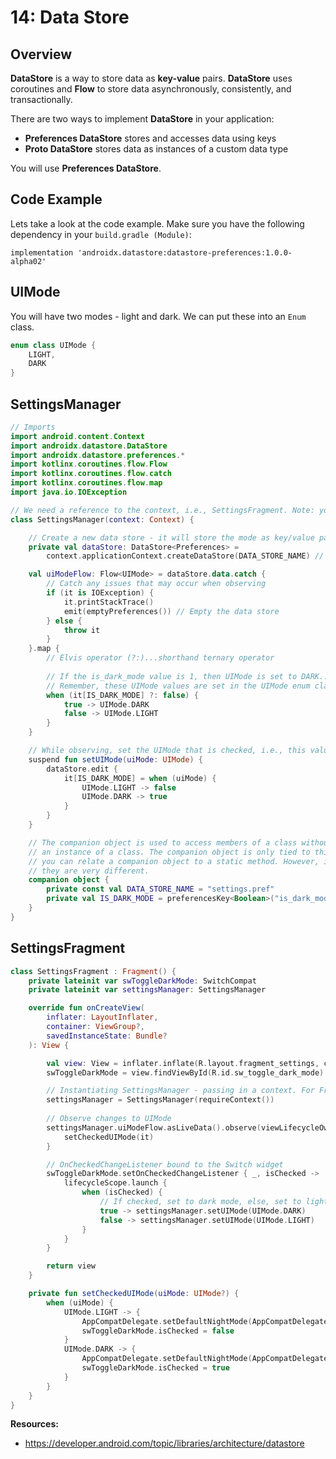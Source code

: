 # **14: Data Store**

## Overview

**DataStore** is a way to store data as **key-value** pairs. **DataStore** uses coroutines and **Flow** to store data asynchronously, consistently, and transactionally. 

There are two ways to implement **DataStore** in your application:
- **Preferences DataStore** stores and accesses data using keys
- **Proto DataStore** stores data as instances of a custom data type

You will use **Preferences DataStore**.

## Code Example

Lets take a look at the code example. Make sure you have the following dependency in your `build.gradle (Module)`:

`implementation 'androidx.datastore:datastore-preferences:1.0.0-alpha02'`

## UIMode

You will have two modes - light and dark. We can put these into an `Enum` class.

```kotlin
enum class UIMode {
    LIGHT,
    DARK
}
```

## SettingsManager

```kotlin
// Imports
import android.content.Context
import androidx.datastore.DataStore
import androidx.datastore.preferences.*
import kotlinx.coroutines.flow.Flow
import kotlinx.coroutines.flow.catch
import kotlinx.coroutines.flow.map
import java.io.IOException

// We need a reference to the context, i.e., SettingsFragment. Note: you can use this class with an Activity
class SettingsManager(context: Context) {

    // Create a new data store - it will store the mode as key/value pairs, i.e., is_dark_mode: 0 or is_dark_mode: 1
    private val dataStore: DataStore<Preferences> =
        context.applicationContext.createDataStore(DATA_STORE_NAME) // This constant is declared in a companion object at the bottom of this class

    val uiModeFlow: Flow<UIMode> = dataStore.data.catch {
        // Catch any issues that may occur when observing
        if (it is IOException) {
            it.printStackTrace()
            emit(emptyPreferences()) // Empty the data store
        } else {
            throw it
        }
    }.map {
        // Elvis operator (?:)...shorthand ternary operator
        
        // If the is_dark_mode value is 1, then UIMode is set to DARK...if is_dark_mode value is 0, then UIMode is set to LIGHT
        // Remember, these UIMode values are set in the UIMode enum class
        when (it[IS_DARK_MODE] ?: false) {
            true -> UIMode.DARK
            false -> UIMode.LIGHT
        }
    }

    // While observing, set the UIMode that is checked, i.e., this value will be based on whether or not the Switch widget is checked
    suspend fun setUIMode(uiMode: UIMode) {
        dataStore.edit {
            it[IS_DARK_MODE] = when (uiMode) {
                UIMode.LIGHT -> false
                UIMode.DARK -> true
            }
        }
    }

    // The companion object is used to access members of a class without creating 
    // an instance of a class. The companion object is only tied to this class. Also, 
    // you can relate a companion object to a static method. However, internally,
    // they are very different.
    companion object {
        private const val DATA_STORE_NAME = "settings.pref"
        private val IS_DARK_MODE = preferencesKey<Boolean>("is_dark_mode")
    }
}
```

## SettingsFragment

```kotlin
class SettingsFragment : Fragment() {
    private lateinit var swToggleDarkMode: SwitchCompat
    private lateinit var settingsManager: SettingsManager

    override fun onCreateView(
        inflater: LayoutInflater,
        container: ViewGroup?,
        savedInstanceState: Bundle?
    ): View {

        val view: View = inflater.inflate(R.layout.fragment_settings, container, false)
        swToggleDarkMode = view.findViewById(R.id.sw_toggle_dark_mode)

        // Instantiating SettingsManager - passing in a context. For Fragments, we use requireContext()...for Activities, we use this
        settingsManager = SettingsManager(requireContext())
        
        // Observe changes to UIMode
        settingsManager.uiModeFlow.asLiveData().observe(viewLifecycleOwner) {
            setCheckedUIMode(it)
        }

        // OnCheckedChangeListener bound to the Switch widget
        swToggleDarkMode.setOnCheckedChangeListener { _, isChecked ->
            lifecycleScope.launch {
                when (isChecked) {
                    // If checked, set to dark mode, else, set to light mode
                    true -> settingsManager.setUIMode(UIMode.DARK)
                    false -> settingsManager.setUIMode(UIMode.LIGHT)
                }
            }
        }

        return view
    }

    private fun setCheckedUIMode(uiMode: UIMode?) {
        when (uiMode) {
            UIMode.LIGHT -> {
                AppCompatDelegate.setDefaultNightMode(AppCompatDelegate.MODE_NIGHT_NO) // This changes the UI mode to light mode. It will use the default themes.xml
                swToggleDarkMode.isChecked = false
            }
            UIMode.DARK -> {
                AppCompatDelegate.setDefaultNightMode(AppCompatDelegate.MODE_NIGHT_YES) // This changes the UI mode to light mode. It will use the night themes.xml
                swToggleDarkMode.isChecked = true
            }
        }
    }
}
```

**Resources:**
- https://developer.android.com/topic/libraries/architecture/datastore
